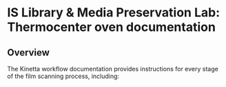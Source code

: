 # IS Library & Media Preservation Lab: Thermocenter oven documentation

## Overview

The Kinetta workflow documentation provides instructions for every stage of the film scanning process, including:

